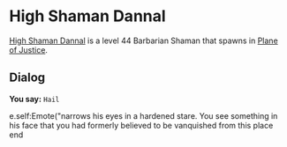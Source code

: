 # High Shaman Dannal



[High Shaman Dannal](/npc/201338) is a level 44 Barbarian Shaman that spawns in [Plane of Justice](/zone/201).








## Dialog

**You say:** `Hail`



e.self:Emote("narrows his eyes in a hardened stare. You see something in his face that you had formerly believed to be vanquished from this place 
end
